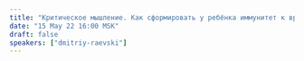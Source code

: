 ```yaml
---
title: "Критическое мышление. Как сформировать у ребёнка иммунитет к вредной информации?"
date: "15 May 22 16:00 MSK"
draft: false
speakers: ["dmitriy-raevski"]
---
```

